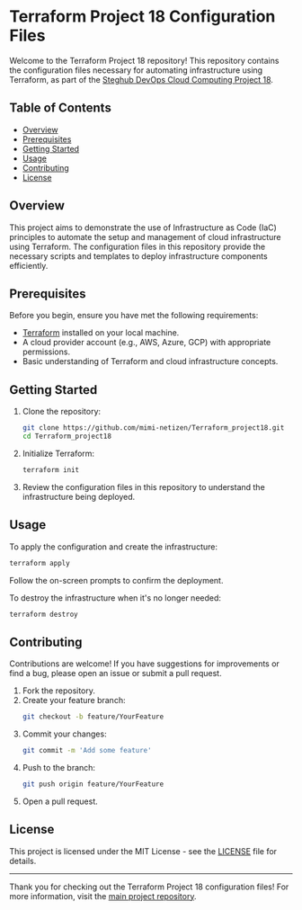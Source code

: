 # Terraform Project 18 Configuration Files

Welcome to the Terraform Project 18 repository! This repository contains the configuration files necessary for automating infrastructure using Terraform, as part of the [Steghub DevOps Cloud Computing Project 18](https://github.com/mimi-netizen/Steghub-DevOps_CloudComputing/tree/main/Project%2018%20Automate%20Infrastructure%20With%20IaC%20using%20Terraform-Part%203).

## Table of Contents

- [Overview](#overview)
- [Prerequisites](#prerequisites)
- [Getting Started](#getting-started)
- [Usage](#usage)
- [Contributing](#contributing)
- [License](#license)

## Overview

This project aims to demonstrate the use of Infrastructure as Code (IaC) principles to automate the setup and management of cloud infrastructure using Terraform. The configuration files in this repository provide the necessary scripts and templates to deploy infrastructure components efficiently.

## Prerequisites

Before you begin, ensure you have met the following requirements:

- [Terraform](https://www.terraform.io/downloads.html) installed on your local machine.
- A cloud provider account (e.g., AWS, Azure, GCP) with appropriate permissions.
- Basic understanding of Terraform and cloud infrastructure concepts.

## Getting Started

1. Clone the repository:

   ```bash
   git clone https://github.com/mimi-netizen/Terraform_project18.git
   cd Terraform_project18
   ```

2. Initialize Terraform:

   ```bash
   terraform init
   ```

3. Review the configuration files in this repository to understand the infrastructure being deployed.

## Usage

To apply the configuration and create the infrastructure:

```bash
terraform apply
```

Follow the on-screen prompts to confirm the deployment.

To destroy the infrastructure when it's no longer needed:

```bash
terraform destroy
```

## Contributing

Contributions are welcome! If you have suggestions for improvements or find a bug, please open an issue or submit a pull request.

1. Fork the repository.
2. Create your feature branch:
   ```bash
   git checkout -b feature/YourFeature
   ```
3. Commit your changes:
   ```bash
   git commit -m 'Add some feature'
   ```
4. Push to the branch:
   ```bash
   git push origin feature/YourFeature
   ```
5. Open a pull request.

## License

This project is licensed under the MIT License - see the [LICENSE](LICENSE) file for details.

---

Thank you for checking out the Terraform Project 18 configuration files! For more information, visit the [main project repository](https://github.com/mimi-netizen/Steghub-DevOps_CloudComputing/tree/main/Project%2018%20Automate%20Infrastructure%20With%20IaC%20using%20Terraform-Part%203).
```
